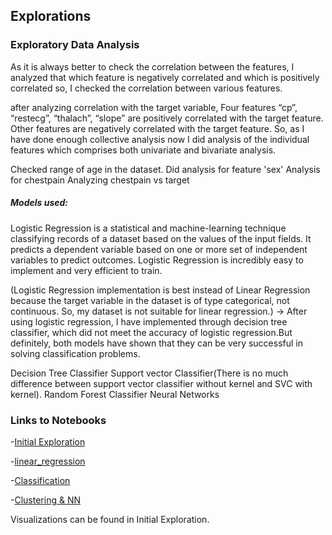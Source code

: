 ## Explorations

### Exploratory Data Analysis
As it is always better to check the correlation between the features, I analyzed that which feature is negatively correlated and which is positively correlated so, I checked the correlation between various features. 

after analyzing correlation with the target variable, Four features  “cp”, “restecg”, “thalach”, “slope”  are positively correlated with the target feature.
Other features are negatively correlated with the target feature.
So, as I have done enough collective analysis now I did analysis of the individual features which comprises both univariate and bivariate analysis.

Checked range of age in the dataset.
Did analysis for feature 'sex'
Analysis for chestpain
Analyzing chestpain vs target


##### Models used:
Logistic Regression is a statistical and machine-learning technique classifying records of a dataset based on the values of the input fields. It predicts a dependent variable based on one or more set of independent variables to predict outcomes. Logistic Regression is incredibly easy to implement and very efficient to train. 

(Logistic Regression implementation is best instead of Linear Regression because the target variable in the dataset is of type categorical, not continuous. So, my dataset is not suitable for linear regression.)
-> After using logistic regression, I have implemented through decision tree classifier, which did not meet the accuracy of logistic regression.But definitely, both models have shown that they can be very successful in solving classification problems.

Decision Tree Classifier
Support vector Classifier(There is no much difference between support vector classifier without kernel and SVC with kernel).
Random Forest Classifier
Neural Networks

### Links to Notebooks
-[Initial Exploration](initial_exploration.ipynb)

-[linear_regression](linear_regression.ipynb)

-[Classification](classification.ipynb)

-[Clustering & NN](Clustering.ipynb)

Visualizations can be found in Initial Exploration.
